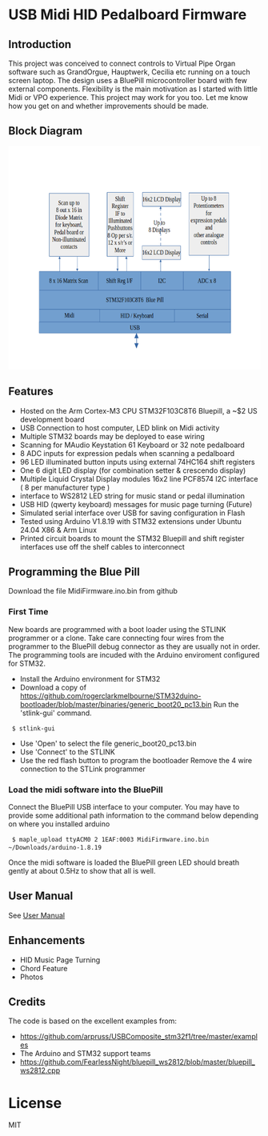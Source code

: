 # USB Midi HID Pedalboard Firmware

## Introduction

This project was conceived to connect controls to Virtual Pipe Organ software such as GrandOrgue, Hauptwerk, Cecilia etc running on a touch screen laptop. The design uses a BluePill microcontroller board with few external components. Flexibility is the main motivation as I started with little Midi or VPO experience. This project may work for you too. Let me know how you get on and whether improvements should be made. 
## Block Diagram

<img src="BlockDiagramTBG.png" style="height: 446px; width:580px;"/>

## Features
- Hosted on the Arm Cortex-M3 CPU STM32F103C8T6 Bluepill, a ~$2 US development board
- USB Connection to host computer, LED blink on Midi activity
- Multiple STM32 boards may be deployed to ease wiring
- Scanning for MAudio Keystation 61 Keyboard or 32 note pedalboard
- 8 ADC inputs for expression pedals when scanning a pedalboard
- 96 LED illuminated button inputs using external 74HC164 shift registers
- One 6 digit LED display (for combination setter & crescendo display)
- Multiple Liquid Crystal Display modules 16x2 line PCF8574 I2C interface ( 8 per manufacturer type )
- interface to WS2812 LED string for music stand or pedal illumination
- USB HID (qwerty keyboard) messages for music page turning (Future)
- Simulated serial interface over USB for saving configuration in Flash
- Tested using Arduino V1.8.19 with STM32 extensions under Ubuntu 24.04 X86 & Arm Linux
- Printed circuit boards to mount the STM32 Bluepill and shift register interfaces use off the shelf cables to interconnect
## Programming the Blue Pill
Download the file MidiFirmware.ino.bin from github
### First Time
New boards are programmed with a boot loader using the STLINK programmer or a clone.
Take care connecting four wires from the programmer to the BluePill debug connector as they are usually not in order.
The programming tools are incuded with the Arduino enviroment configured for STM32.
* Install the Arduino environment for STM32
* Download a copy of https://github.com/rogerclarkmelbourne/STM32duino-bootloader/blob/master/binaries/generic_boot20_pc13.bin
Run the 'stlink-gui' command.
```
 $ stlink-gui
```
* Use 'Open' to select the file generic_boot20_pc13.bin
* Use 'Connect' to the STLINK
* Use the red flash button to program the bootloader
Remove the 4 wire connection to the STLink programmer
### Load the midi software into the BluePill
Connect the BluePill USB interface to your computer.
You may have to provide some additional path information to the command below depending on where you installed arduino
```
 $ maple_upload ttyACM0 2 1EAF:0003 MidiFirmware.ino.bin ~/Downloads/arduino-1.8.19
```
Once the midi software is loaded the BluePill green LED should breath gently at about 0.5Hz to show that all is well.

## User Manual

See [User Manual](https://github.com/radionerd/VirtualPipeOrgan/blob/main/MidiFirmware/UserManual.md)

## Enhancements
- HID Music Page Turning
- Chord Feature
- Photos
 ## Credits
The code is based on the excellent examples from: 
 - https://github.com/arpruss/USBComposite_stm32f1/tree/master/examples
 - The Arduino and STM32 support teams
 - https://github.com/FearlessNight/bluepill_ws2812/blob/master/bluepill_ws2812.cpp
# License
MIT

